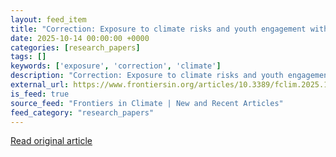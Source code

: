 ```yaml
---
layout: feed_item
title: "Correction: Exposure to climate risks and youth engagement with climate change"
date: 2025-10-14 00:00:00 +0000
categories: [research_papers]
tags: []
keywords: ['exposure', 'correction', 'climate']
description: "Correction: Exposure to climate risks and youth engagement with climate change"
external_url: https://www.frontiersin.org/articles/10.3389/fclim.2025.1706771
is_feed: true
source_feed: "Frontiers in Climate | New and Recent Articles"
feed_category: "research_papers"
---
```




[Read original article](https://www.frontiersin.org/articles/10.3389/fclim.2025.1706771)
